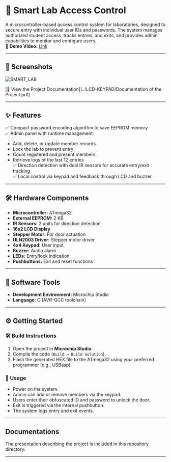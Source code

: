 # 🚀 Smart Lab Access Control

A microcontroller-based access control system for laboratories, designed to secure entry with individual user IDs and passwords. The system manages authorized student access, tracks entries, and exits, and provides admin capabilities to monitor and configure users.   
🎥 **Demo Video:** [Link](https://drive.google.com/file/d/1C6aj4ZqyIqUCKxOG2lYy19SOpPkSU26Y/view?usp=drive_link)

---

## 📸 Screenshots

![SMART_LAB](https://github.com/user-attachments/assets/7cfdb2c9-f75c-4323-b915-f7bfb3ea0e25)    

[📄 View the Project Documentation](../LCD-KEYPAD/Documentation of the Project.pdf)

---

## ✨ Features

✅ Compact password encoding algorithm to save EEPROM memory  
✅ Admin panel with runtime management:  
- Add, delete, or update member records  
- Lock the lab to prevent entry  
- Count registered and present members  
- Retrieve logs of the last 12 entries  
✅ Direction detection with dual IR sensors for accurate entry/exit tracking  
✅ Local control via keypad and feedback through LCD and buzzer  

---

## 🛠️ Hardware Components

- **Microcontroller:** ATmega32
- **External EEPROM:** 2 KB
- **IR Sensors:** 2 units for direction detection
- **16x2 LCD Display**
- **Stepper Motor:** For door actuation
- **ULN2003 Driver:** Stepper motor driver
- **4x4 Keypad:** User input
- **Buzzer:** Audio alarm
- **LEDs:** Entry/lock indication
- **Pushbuttons:** Exit and reset functions

---

## 🧩 Software Tools

- **Development Environment:** Microchip Studio
- **Language:** C (AVR-GCC toolchain)

---

## ⚙️ Getting Started

### 🛠️ Build Instructions
1. Open the project in **Microchip Studio**.
2. Compile the code (`Build → Build Solution`).
3. Flash the generated HEX file to the ATmega32 using your preferred programmer (e.g., USBasp).

### 🧪 Usage
- Power on the system.
- Admin can add or remove members via the keypad.
- Users enter their obfuscated ID and password to unlock the door.
- Exit is triggered via the internal pushbutton.
- The system logs entry and exit events.

---

## Documentations

The presentation describing the project is included in this repository directory.

---
